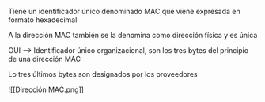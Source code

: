 Tiene un identificador único denominado MAC que viene expresada en formato hexadecimal

A la dirección MAC también se la denomina como dirección física y es única

OUI --> Identificador único organizacional, son los tres bytes del principio de una dirección MAC

Lo tres últimos bytes son designados por los proveedores

![[Dirección MAC.png]]